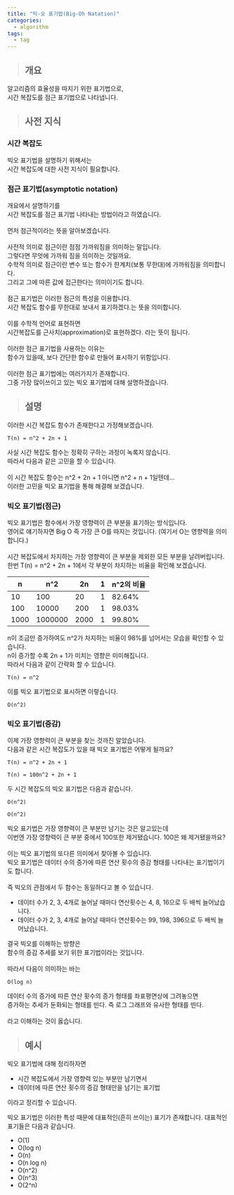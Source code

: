 ```yaml
---
title: "빅-오 표기법(Big-Oh Natation)"
categories:
  - algorithm
tags:
  - tag
---
```

> ## 개요

알고리즘의 효율성을 따지기 위한 표기법으로,<br>
시간 복잡도를 점근 표기법으로 나타냅니다.
> ## 사전 지식

### 시간 복잡도
빅오 표기법을 설명하기 위해서는<br>
시간 복잡도에 대한 사전 지식이 필요합니다.

### 점근 표기법(asymptotic notation)
개요에서 설명하기를<br>
시간 복잡도를 점근 표기법 나타내는 방법이라고 하였습니다.<br>
<br>
먼저 점근적이라는 뜻을 알아보겠습니다.<br>
<br>
사전적 의미로 점근이란 점점 가까워짐을 의미하는 말입니다.<br>
그렇다면 무엇에 가까워 짐을 의미하는 것일까요.<br>
수학적 의미로 점근이란 변수 또는 함수가 한계치(보통 무한대)에 가까워짐을 의미합니다.<br>
그리고 그에 따른 값에 접근한다는 의미이기도 합니다.<br>
<br>
점근 표기법은 이러한 점근의 특성을 이용합니다.<br>
시간 복잡도 함수를 무한대로 보내서 표기하겠다.는 뜻을 의미합니다.<br>
<br>
이를 수학적 언어로 표현하면<br>
시간복잡도를 근사치(approximation)로 표현하겠다. 라는 뜻이 됩니다.<br>
<br>
이러한 점근 표기법을 사용하는 이유는<br>
함수가 있을때, 보다 간단한 함수로 만들어 표시하기 위함입니다.<br>
<br>
이러한 점근 표기법에는 여러가지가 존재합니다.<br>
그중 가장 많이쓰이고 있는 빅오 표기법에 대해 설명하겠습니다.
> ## 설명

이러한 시간 복잡도 함수가 존재한다고 가정해보겠습니다.
```
T(n) = n^2 + 2n + 1
```
사실 시간 복잡도 함수는 정확히 구하는 과정이 녹록지 않습니다.<br>
따라서 다음과 같은 고민을 할 수 있습니다.<br>
<br>
이 시간 복잡도 함수는 n^2 + 2n + 1 아니면 n^2 + n + 1일텐데...<br>
이러한 고민을 빅오 표기법을 통해 해결해 보겠습니다.

### 빅오 표기법(점근)
빅오 표기법은 함수에서 가장 영향력이 큰 부분을 표기하는 방식입니다.<br>
영어로 얘기하자면 Big O 즉 가장 큰 O를 따지는 것입니다. (여기서 O는 영향력을 의미합니다.)<br>
<br>
시간 복잡도에서 차지하는 가장 영향력이 큰 부분을 제외한 모든 부분을 날려버립니다.<br>
한번 T(n) = n^2 + 2n + 1에서 각 부분이 차지하는 비율을 확인해 보겠습니다.

n|n^2|2n|1|n^2의 비율
---|---|---|---|---
10|100|20|1|82.64%
100|10000|200|1|98.03%
1000|1000000|2000|1|99.80%

n이 조금만 증가하여도 n^2가 차지하는 비율이 98%를 넘어서는 모습을 확인할 수 있습니다.<br>
n이 증가할 수록 2n + 1가 미치는 영향은 미미해집니다.<br>
따라서 다음과 같이 간략화 할 수 있습니다.
```
T(n) = n^2
```
이를 빅오 표기법으로 표시하면 이렇습니다.
```
O(n^2)
```
### 빅오 표기법(증감)

이제 가장 영향력이 큰 부분을 찾는 것까진 알았습니다.<br>
다음과 같은 시간 복잡도가 있을 때 빅오 표기법은 어떻게 될까요?
```
T(n) = n^2 + 2n + 1

T(n) = 100n^2 + 2n + 1
```
두 시간 복잡도의 빅오 표기법은 다음과 같습니다.
```
O(n^2)

O(n^2)
```
빅오 표기법은 가장 영향력이 큰 부분만 남기는 것은 알고있는데<br>
이번엔 가장 영향력이 큰 부분 중에서 100또한 제거됐습니다. 100은 왜 제거됐을까요?<br>
<br>
이는 빅오 표기법의 또다른 의미에서 찾아볼 수 있습니다.<br>
빅오 표기법은 데이터 수의 증가에 따른 연산 횟수의 증감 형태를 나타내는 표기법이기도 합니다.<br>
<br>
즉 빅오의 관점에서 두 함수는 동일하다고 볼 수 있습니다.
- 데이터 수가 2, 3, 4개로 늘어날 때마다 연산횟수는 4, 8, 16으로 두 배씩 늘어났습니다.
- 데이터 수가 2, 3, 4개로 늘어날 때마다 연산횟수는 99, 198, 396으로 두 배씩 늘어났습니다.

결국 빅오를 이해하는 방향은<br>
함수의 증감 추세를 보기 위한 표기법이라는 것입니다.<br>
<br>
따라서 다음이 의미하는 바는
```
O(log n)
```
데이터 수의 증가에 따른 연산 횟수의 증가 형태를 좌표평면상에 그려놓으면<br>
증가하는 추세가 둔화되는 형태를 띤다. 즉 로그 그래프와 유사한 형태를 띤다.<br>
<br>
라고 이해하는 것이 옳습니다.
> ## 예시

빅오 표기법에 대해 정리하자면
- 시간 복잡도에서 가장 영향력 있는 부분만 남기면서
- 데이터에 따른 연산 횟수의 증감 형태만을 남기는 표기법

이라고 정리할 수 있습니다.

빅오 표기법은 이러한 특성 때문에 대표적인(흔히 쓰이는) 표기가 존재합니다.
대표적인 표기들은 다음과 같습니다.

- O(1)
- O(log n)
- O(n)
- O(n log n)
- O(n^2)
- O(n^3)
- O(2^n)
